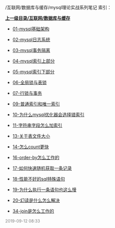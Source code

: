 /互联网/数据库与缓存/mysql理论实战系列笔记 索引：


**[上一级目录/互联网/数据库与缓存](/互联网/数据库与缓存/index.md)**

- [01-mysql基础架构](/互联网/数据库与缓存/mysql理论实战系列笔记/01-mysql基础架构.md)

- [02-mysql日志系统](/互联网/数据库与缓存/mysql理论实战系列笔记/02-mysql日志系统.md)

- [03-mysql事务隔离](/互联网/数据库与缓存/mysql理论实战系列笔记/03-mysql事务隔离.md)

- [04-mysql索引上部分](/互联网/数据库与缓存/mysql理论实战系列笔记/04-mysql索引上部分.md)

- [05-mysql索引下部分](/互联网/数据库与缓存/mysql理论实战系列笔记/05-mysql索引下部分.md)

- [06-全局锁与表锁](/互联网/数据库与缓存/mysql理论实战系列笔记/06-全局锁与表锁.md)

- [07-行锁与事务](/互联网/数据库与缓存/mysql理论实战系列笔记/07-行锁与事务.md)

- [09-普通索引和唯一索引](/互联网/数据库与缓存/mysql理论实战系列笔记/09-普通索引和唯一索引.md)

- [10-为什么mysql优化器会选择错索引](/互联网/数据库与缓存/mysql理论实战系列笔记/10-为什么mysql优化器会选择错索引.md)

- [11-字符串字段怎么加索引](/互联网/数据库与缓存/mysql理论实战系列笔记/11-字符串字段怎么加索引.md)

- [13-关于表文件大小](/互联网/数据库与缓存/mysql理论实战系列笔记/13-关于表文件大小.md)

- [14-怎么count更快](/互联网/数据库与缓存/mysql理论实战系列笔记/14-怎么count更快.md)

- [16-order-by怎么工作的](/互联网/数据库与缓存/mysql理论实战系列笔记/16-order-by怎么工作的.md)

- [17-如何快速随机获取一条记录](/互联网/数据库与缓存/mysql理论实战系列笔记/17-如何快速随机获取一条记录.md)

- [18-性能不好的sql特殊语句](/互联网/数据库与缓存/mysql理论实战系列笔记/18-性能不好的sql特殊语句.md)

- [19-为什么执行一条语句也这么慢](/互联网/数据库与缓存/mysql理论实战系列笔记/19-为什么执行一条语句也这么慢.md)

- [20-幻读是什么怎么解决](/互联网/数据库与缓存/mysql理论实战系列笔记/20-幻读是什么怎么解决.md)

- [34-join是怎么工作的](/互联网/数据库与缓存/mysql理论实战系列笔记/34-join是怎么工作的.md)


<font size=2 color='grey'> 2019-09-12 08:33 </font>